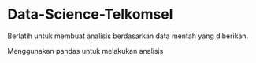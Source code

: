 # Data-Science-Telkomsel

Berlatih untuk membuat analisis berdasarkan data mentah yang diberikan.

Menggunakan pandas untuk melakukan analisis
